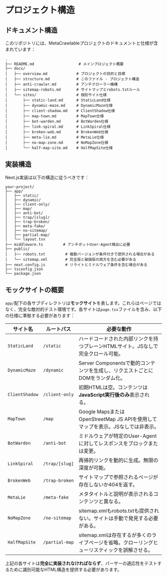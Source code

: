 # プロジェクト構造

## ドキュメント構造

このリポジトリには、MetaCrawlableプロジェクトのドキュメントと仕様が含まれています：

```
.
├── README.md                    # メインプロジェクト概要
├── docs/
│   ├── overview.md             # プロジェクトの目的と目標
│   ├── structure.md            # このファイル - プロジェクト構造
│   ├── anti-crawler.md         # アンチクローラー機構
│   ├── sitemap-robots.md       # サイトマップとrobots.txtルール
│   └── sites/                  # 個別サイト仕様
│       ├── static-land.md      # StaticLand仕様
│       ├── dynamic-maze.md     # DynamicMaze仕様
│       ├── client-shadow.md    # ClientShadow仕様
│       ├── map-town.md         # MapTown仕様
│       ├── bot-warden.md       # BotWarden仕様
│       ├── link-spiral.md      # LinkSpiral仕様
│       ├── broken-web.md       # BrokenWeb仕様
│       ├── meta-lie.md         # MetaLie仕様
│       ├── no-map-zone.md      # NoMapZone仕様
│       └── half-map-site.md    # HalfMapSite仕様
```

## 実装構造

Next.js実装は以下の構造に従うべきです：

```
your-project/
├── app/
│   ├── static/
│   ├── dynamic/
│   ├── client-only/
│   ├── map/
│   ├── anti-bot/
│   ├── trap/[slug]/
│   ├── trap-broken/
│   ├── meta-fake/
│   ├── no-sitemap/
│   ├── partial-map/
│   └── layout.tsx
├── middleware.ts         # アンチボットUser-Agent検出に必要
├── public/
│   ├── robots.txt         # 複数バージョンが条件付きで提供される場合がある
│   └── sitemap.xml        # 完全版と破損版の両方を含む必要がある
├── next.config.js         # リライトとミドルウェア条件を含む場合がある
├── tsconfig.json
└── package.json
```

## モックサイトの概要

`app/`配下の各サブディレクトリは**モックサイト**を表します。これらはページではなく、完全な敵対的テスト環境です。各サイトは`page.tsx`ファイルを含み、以下の仕様に準拠する必要があります：

| サイト名        | ルートパス      | 必要な動作                                                                        |
| -------------- | -------------- | ------------------------------------------------------------------------------- |
| `StaticLand`   | `/static`      | ハードコードされた内部リンクを持つプレーンHTMLサイト。JSなしで完全クロール可能。     |
| `DynamicMaze`  | `/dynamic`     | Server Componentsで動的コンテンツを生成し、リクエストごとにDOMをランダム化。      |
| `ClientShadow` | `/client-only` | 初期HTMLは空。コンテンツは**JavaScript実行後のみ**表示される。                   |
| `MapTown`      | `/map`         | Google MapsまたはOpenStreetMap JS APIを使用してマップを表示。JSなしでは非表示。  |
| `BotWarden`    | `/anti-bot`    | ミドルウェアが特定のUser-Agentに対してレスポンスをブロックまたは変更。            |
| `LinkSpiral`   | `/trap/[slug]` | 再帰的リンクを動的に生成。無限の深度が可能。                                     |
| `BrokenWeb`    | `/trap-broken` | サイトマップで参照されるページが存在しないか404を返す。                          |
| `MetaLie`      | `/meta-fake`   | メタタイトルと説明が表示されるコンテンツと異なる。                               |
| `NoMapZone`    | `/no-sitemap`  | sitemap.xmlもrobots.txtも提供されない。サイトは手動で発見する必要がある。        |
| `HalfMapSite`  | `/partial-map` | sitemap.xmlは存在するが多くのライブページを省略。クローリングヒューリスティックを誤解させる。 |

上記の各サイトは**完全に実装されなければならず**、パーサーの適応性をテストするために識別可能なHTML構造を提供する必要があります。
